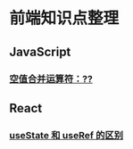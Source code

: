 # 前端知识点整理

## JavaScript

### [空值合并运算符：??](./JavaScript/空值合并运算符??.md)

## React

### [useState 和 useRef 的区别](./React/useState-vs-useRef.md)

